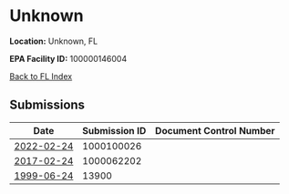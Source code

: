 # Unknown

**Location:** Unknown, FL

**EPA Facility ID:** 100000146004

[Back to FL Index](../../index.md)

## Submissions

| Date | Submission ID | Document Control Number |
|------|--------------|-------------------------|
| [2022-02-24](submissions/1000100026.md) | 1000100026 |  |
| [2017-02-24](submissions/1000062202.md) | 1000062202 |  |
| [1999-06-24](submissions/13900.md) | 13900 |  |

